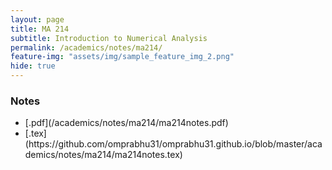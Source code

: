 ```yaml
---
layout: page
title: MA 214
subtitle: Introduction to Numerical Analysis
permalink: /academics/notes/ma214/
feature-img: "assets/img/sample_feature_img_2.png"
hide: true
---
```


<h3>Notes</h3>

<ul>
<li>[.pdf](/academics/notes/ma214/ma214notes.pdf)</li>
<li>[.tex](https://github.com/omprabhu31/omprabhu31.github.io/blob/master/academics/notes/ma214/ma214notes.tex)</li>
</ul>